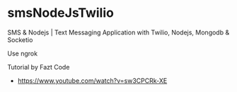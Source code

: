 # smsNodeJsTwilio

SMS & Nodejs | Text Messaging Application with Twilio, Nodejs, Mongodb & Socketio

Use ngrok

Tutorial by Fazt Code

- https://www.youtube.com/watch?v=sw3CPCRk-XE
